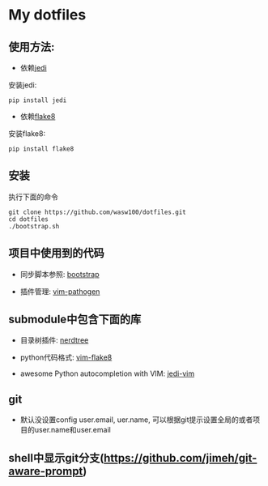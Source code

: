 # My dotfiles

## 使用方法:

- 依赖[jedi](https://github.com/davidhalter/jedi) 

安装jedi:

    pip install jedi

- 依赖[flake8](https://pypi.python.org/pypi/flake8)

安装flake8:

    pip install flake8

## 安装

执行下面的命令

    git clone https://github.com/wasw100/dotfiles.git
    cd dotfiles
    ./bootstrap.sh

## 项目中使用到的代码

- 同步脚本参照: [bootstrap](https://github.com/mathiasbynens/dotfiles/blob/master/bootstrap.sh)

- 插件管理: [vim-pathogen](https://github.com/tpope/vim-pathogen)



## submodule中包含下面的库

- 目录树插件: [nerdtree](https://github.com/scrooloose/nerdtree)

- python代码格式: [vim-flake8](https://github.com/nvie/vim-flake8)

- awesome Python autocompletion with VIM: [jedi-vim](https://github.com/davidhalter/jedi-vim)

## git

- 默认没设置config user.email, uer.name, 可以根据git提示设置全局的或者项目的user.name和user.email

## shell中显示git分支(https://github.com/jimeh/git-aware-prompt)
